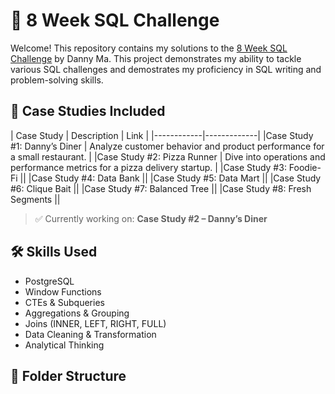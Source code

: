 # 🍜 8 Week SQL Challenge

Welcome! This repository contains my solutions to the [8 Week SQL Challenge](https://8weeksqlchallenge.com/) by Danny Ma. This project demonstrates my ability to tackle various SQL challenges and demostrates my proficiency in SQL writing and problem-solving skills.

## 📁 Case Studies Included

| Case Study | Description | Link |
|------------|-------------|
|Case Study #1: Danny’s Diner | Analyze customer behavior and product performance for a small restaurant. |
|Case Study #2: Pizza Runner | Dive into operations and performance metrics for a pizza delivery startup. |
|Case Study #3: Foodie-Fi ||
|Case Study #4: Data Bank ||
|Case Study #5: Data Mart ||
|Case Study #6: Clique Bait ||
|Case Study #7: Balanced Tree ||
|Case Study #8: Fresh Segments ||

> ✅ Currently working on: **Case Study #2 – Danny’s Diner**

## 🛠️ Skills Used

- PostgreSQL
- Window Functions
- CTEs & Subqueries
- Aggregations & Grouping
- Joins (INNER, LEFT, RIGHT, FULL)
- Data Cleaning & Transformation
- Analytical Thinking

## 📂 Folder Structure

